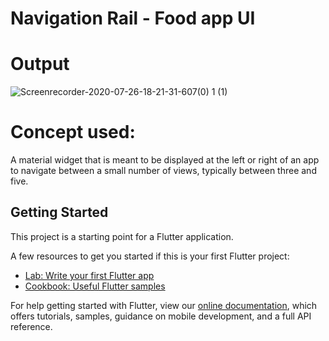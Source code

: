 # Navigation Rail - Food app UI

# Output
![Screenrecorder-2020-07-26-18-21-31-607(0) 1  (1)](https://user-images.githubusercontent.com/30715919/88479588-d8913000-cf6d-11ea-8bcc-4c3c0acc43bb.gif)

# Concept used:
A material widget that is meant to be displayed at the left or right of an app to navigate between a small number of views, typically between three and five.

## Getting Started

This project is a starting point for a Flutter application.

A few resources to get you started if this is your first Flutter project:

- [Lab: Write your first Flutter app](https://flutter.dev/docs/get-started/codelab)
- [Cookbook: Useful Flutter samples](https://flutter.dev/docs/cookbook)

For help getting started with Flutter, view our
[online documentation](https://flutter.dev/docs), which offers tutorials,
samples, guidance on mobile development, and a full API reference.
